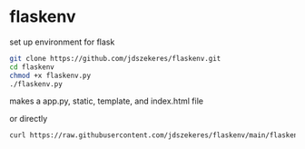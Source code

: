 # flaskenv
set up environment for flask
```bash
git clone https://github.com/jdszekeres/flaskenv.git
cd flaskenv
chmod +x flaskenv.py
./flaskenv.py
```
makes a app.py, static, template, and index.html file


or directly
```bash
curl https://raw.githubusercontent.com/jdszekeres/flaskenv/main/flaskenv.py | python
```
